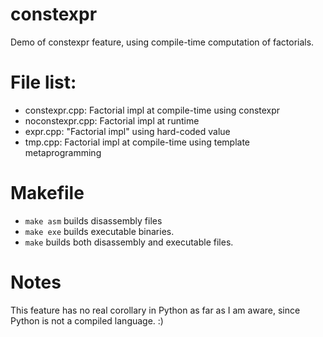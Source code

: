 # constexpr 
Demo of constexpr feature, using compile-time computation of factorials.

# File list:
- constexpr.cpp: Factorial impl at compile-time using constexpr
- noconstexpr.cpp: Factorial impl at runtime 
- expr.cpp: "Factorial impl" using hard-coded value 
- tmp.cpp: Factorial impl at compile-time using template metaprogramming

# Makefile
- `make asm` builds disassembly files
- `make exe` builds executable binaries.
- `make` builds both disassembly and executable files.

# Notes
This feature has no real corollary in Python as far as I am aware, since
Python is not a compiled language. :) 

